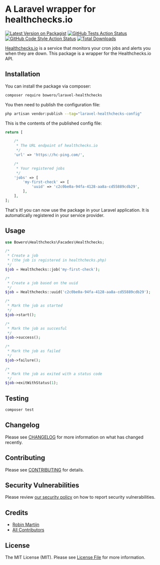 # A Laravel wrapper for healthchecks.io

[![Latest Version on Packagist](https://img.shields.io/packagist/v/bowero/laravel-healthchecks.svg?style=flat-square)](https://packagist.org/packages/bowero/laravel-healthchecks)
[![GitHub Tests Action Status](https://img.shields.io/github/workflow/status/bowero/laravel-healthchecks/run-tests?label=tests)](https://github.com/bowero/laravel-healthchecks/actions?query=workflow%3Arun-tests+branch%3Amain)
[![GitHub Code Style Action Status](https://img.shields.io/github/workflow/status/bowero/laravel-healthchecks/Check%20&%20fix%20styling?label=code%20style)](https://github.com/bowero/laravel-healthchecks/actions?query=workflow%3A"Check+%26+fix+styling"+branch%3Amain)
[![Total Downloads](https://img.shields.io/packagist/dt/bowero/laravel-healthchecks.svg?style=flat-square)](https://packagist.org/packages/bowero/laravel-healthchecks)

[Healthchecks.io](https://healthchecks.io) is a service that monitors your cron jobs and alerts you when they are down.
This package is a wrapper for the Healthchecks.io API.

## Installation

You can install the package via composer:

```bash
composer require bowero/laravel-healthchecks
```

You then need to publish the configuration file:

```bash
php artisan vendor:publish --tag="laravel-healthchecks-config"
```

This is the contents of the published config file:

```php
return [

    /*
     * The URL endpoint of healthchecks.io
     */
    'url' => 'https://hc-ping.com/',

    /*
     * Your registered jobs
     */
    'jobs' => [
        'my-first-check' => [
            'uuid' => 'c2c0be0a-94fa-4128-aa8a-cd55889cdb29',
        ],
    ],
];

```

That's it! you can now use the package in your Laravel application. It is automatically registered in your service
provider.

## Usage

```php
use Bowero\Healthchecks\Facades\Healthchecks;

/*
 * Create a job
 * (the job is registered in healthchecks.php)
 */
$job = Healthchecks::job('my-first-check');

/*
 * Create a job based on the uuid
 */
$job = Healthchecks::uuid('c2c0be0a-94fa-4128-aa8a-cd55889cdb29');

/*
 * Mark the job as started
 */
$job->start();

/*
 * Mark the job as succesful
 */
$job->success();

/*
 * Mark the job as failed
 */
$job->failure();

/*
 * Mark the job as exited with a status code
 */
$job->exitWithStatus(1);
```

## Testing

```bash
composer test
```

## Changelog

Please see [CHANGELOG](CHANGELOG.md) for more information on what has changed recently.

## Contributing

Please see [CONTRIBUTING](.github/CONTRIBUTING.md) for details.

## Security Vulnerabilities

Please review [our security policy](../../security/policy) on how to report security vulnerabilities.

## Credits

- [Robin Martijn](https://github.com/Bowero)
- [All Contributors](../../contributors)

## License

The MIT License (MIT). Please see [License File](LICENSE.md) for more information.
